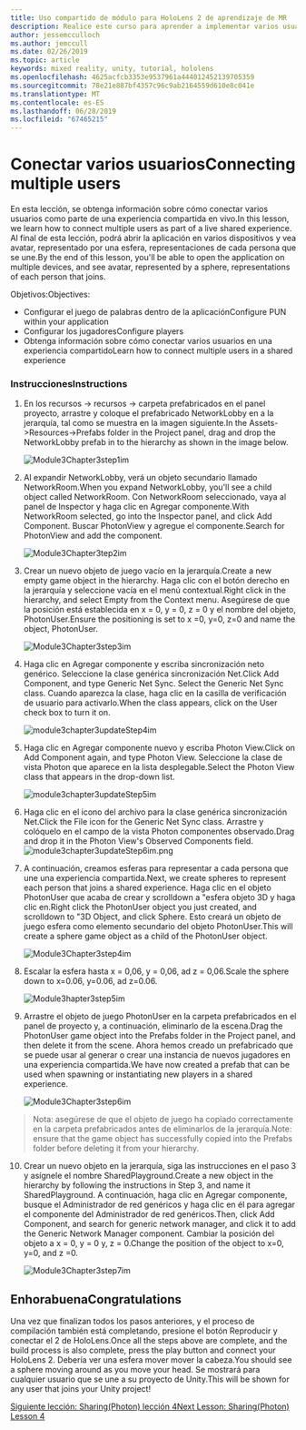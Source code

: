 ```yaml
---
title: Uso compartido de módulo para HoloLens 2 de aprendizaje de MR
description: Realice este curso para aprender a implementar varios usuarios experiencias compartidas dentro de una aplicación de HoloLens 2.
author: jessemcculloch
ms.author: jemccull
ms.date: 02/26/2019
ms.topic: article
keywords: mixed reality, unity, tutorial, hololens
ms.openlocfilehash: 4625acfcb3353e9537961a444012452139705359
ms.sourcegitcommit: 78e21e887bf4357c96c9ab2164559d610e8c041e
ms.translationtype: MT
ms.contentlocale: es-ES
ms.lasthandoff: 06/28/2019
ms.locfileid: "67465215"
---
```

# <a name="connecting-multiple-users"></a><span data-ttu-id="5c862-104">**Conectar varios usuarios**</span><span class="sxs-lookup"><span data-stu-id="5c862-104">**Connecting multiple users**</span></span> 

<span data-ttu-id="5c862-105">En esta lección, se obtenga información sobre cómo conectar varios usuarios como parte de una experiencia compartida en vivo.</span><span class="sxs-lookup"><span data-stu-id="5c862-105">In this lesson, we learn how to connect multiple users as part of a live shared experience.</span></span> <span data-ttu-id="5c862-106">Al final de esta lección, podrá abrir la aplicación en varios dispositivos y vea avatar, representado por una esfera, representaciones de cada persona que se une.</span><span class="sxs-lookup"><span data-stu-id="5c862-106">By the end of this lesson, you'll be able to open the application on multiple devices, and see avatar, represented by a sphere, representations of each person that joins.</span></span> 

<span data-ttu-id="5c862-107">Objetivos:</span><span class="sxs-lookup"><span data-stu-id="5c862-107">Objectives:</span></span>

- <span data-ttu-id="5c862-108">Configurar el juego de palabras dentro de la aplicación</span><span class="sxs-lookup"><span data-stu-id="5c862-108">Configure PUN within your application</span></span>
- <span data-ttu-id="5c862-109">Configurar los jugadores</span><span class="sxs-lookup"><span data-stu-id="5c862-109">Configure players</span></span>
- <span data-ttu-id="5c862-110">Obtenga información sobre cómo conectar varios usuarios en una experiencia compartido</span><span class="sxs-lookup"><span data-stu-id="5c862-110">Learn how to connect multiple users in a shared experience</span></span>

### <a name="instructions"></a><span data-ttu-id="5c862-111">Instrucciones</span><span class="sxs-lookup"><span data-stu-id="5c862-111">Instructions</span></span>

1. <span data-ttu-id="5c862-112">En los recursos -> recursos -> carpeta prefabricados en el panel proyecto, arrastre y coloque el prefabricado NetworkLobby en a la jerarquía, tal como se muestra en la imagen siguiente.</span><span class="sxs-lookup"><span data-stu-id="5c862-112">In the Assets->Resources->Prefabs folder in the Project panel, drag and drop the NetworkLobby prefab in to the hierarchy as shown in the image below.</span></span>


   ![Module3Chapter3step1im](images/module3chapter3step1im.PNG)

2. <span data-ttu-id="5c862-114">Al expandir NetworkLobby, verá un objeto secundario llamado NetworkRoom.</span><span class="sxs-lookup"><span data-stu-id="5c862-114">When you expand NetworkLobby, you'll see a child object called NetworkRoom.</span></span> <span data-ttu-id="5c862-115">Con NetworkRoom seleccionado, vaya al panel de Inspector y haga clic en Agregar componente.</span><span class="sxs-lookup"><span data-stu-id="5c862-115">With NetworkRoom selected, go into the Inspector panel, and click Add Component.</span></span> <span data-ttu-id="5c862-116">Buscar PhotonView y agregue el componente.</span><span class="sxs-lookup"><span data-stu-id="5c862-116">Search for PhotonView and add the component.</span></span>

   ![Module3Chapter3tep2im](images/module3chapter3step2im.PNG)

3. <span data-ttu-id="5c862-118">Crear un nuevo objeto de juego vacío en la jerarquía.</span><span class="sxs-lookup"><span data-stu-id="5c862-118">Create a new empty game object in the hierarchy.</span></span> <span data-ttu-id="5c862-119">Haga clic con el botón derecho en la jerarquía y seleccione vacía en el menú contextual.</span><span class="sxs-lookup"><span data-stu-id="5c862-119">Right click in the hierarchy, and select Empty from the Context menu.</span></span> <span data-ttu-id="5c862-120">Asegúrese de que la posición está establecida en x = 0, y = 0, z = 0 y el nombre del objeto, PhotonUser.</span><span class="sxs-lookup"><span data-stu-id="5c862-120">Ensure the positioning is set to x =0, y=0, z=0 and name the object, PhotonUser.</span></span>

   ![Module3Chapter3step3im](images/module3chapter3step3im.PNG)

4. <span data-ttu-id="5c862-122">Haga clic en Agregar componente y escriba sincronización neto genérico. Seleccione la clase genérica sincronización Net.</span><span class="sxs-lookup"><span data-stu-id="5c862-122">Click Add Component, and type Generic Net Sync. Select the Generic Net Sync class.</span></span> <span data-ttu-id="5c862-123">Cuando aparezca la clase, haga clic en la casilla de verificación de usuario para activarlo.</span><span class="sxs-lookup"><span data-stu-id="5c862-123">When the class appears, click on the User check box to turn it on.</span></span> 

   ![module3chapter3updateStep4im](images/module3chapter3updateStep4im.png)

5. <span data-ttu-id="5c862-125">Haga clic en Agregar componente nuevo y escriba Photon View.</span><span class="sxs-lookup"><span data-stu-id="5c862-125">Click on Add Component again, and type Photon View.</span></span> <span data-ttu-id="5c862-126">Seleccione la clase de vista Photon que aparece en la lista desplegable.</span><span class="sxs-lookup"><span data-stu-id="5c862-126">Select the Photon View class that appears in the drop-down list.</span></span>

   ![module3chapter3updateStep5im](images/module3chapter3updateStep5im.png)

6. <span data-ttu-id="5c862-128">Haga clic en el icono del archivo para la clase genérica sincronización Net.</span><span class="sxs-lookup"><span data-stu-id="5c862-128">Click the File icon for the Generic Net Sync class.</span></span> <span data-ttu-id="5c862-129">Arrastre y colóquelo en el campo de la vista Photon componentes observado.</span><span class="sxs-lookup"><span data-stu-id="5c862-129">Drag and drop it in the Photon View's Observed Components field.</span></span> ![module3chapter3updateStep6im.png](images/module3chapter3updateStep6im.png) 

7. <span data-ttu-id="5c862-131">A continuación, creamos esferas para representar a cada persona que une una experiencia compartida.</span><span class="sxs-lookup"><span data-stu-id="5c862-131">Next, we create spheres to represent each person that joins a shared experience.</span></span> <span data-ttu-id="5c862-132">Haga clic en el objeto PhotonUser que acaba de crear y scrolldown a "esfera objeto 3D y haga clic en.</span><span class="sxs-lookup"><span data-stu-id="5c862-132">Right click the PhotonUser object you just created, and scrolldown to "3D Object, and click Sphere.</span></span> <span data-ttu-id="5c862-133">Esto creará un objeto de juego esfera como elemento secundario del objeto PhotonUser.</span><span class="sxs-lookup"><span data-stu-id="5c862-133">This will create a sphere game object as a child of the PhotonUser object.</span></span>

   ![Module3Chapter3step4im](images/module3chapter3step4im.PNG)

8. <span data-ttu-id="5c862-135">Escalar la esfera hasta x = 0,06, y = 0,06, ad z = 0,06.</span><span class="sxs-lookup"><span data-stu-id="5c862-135">Scale the sphere down to x=0.06, y=0.06, ad z=0.06.</span></span>

   ![Module3hapter3step5im](images/module3chapter3step5im.PNG)

9. <span data-ttu-id="5c862-137">Arrastre el objeto de juego PhotonUser en la carpeta prefabricados en el panel de proyecto y, a continuación, eliminarlo de la escena.</span><span class="sxs-lookup"><span data-stu-id="5c862-137">Drag the PhotonUser game object into the Prefabs folder in the Project panel, and then delete it from the scene.</span></span> <span data-ttu-id="5c862-138">Ahora hemos creado un prefabricado que se puede usar al generar o crear una instancia de nuevos jugadores en una experiencia compartida.</span><span class="sxs-lookup"><span data-stu-id="5c862-138">We have now created a prefab that can be used when spawning or instantiating new players in a shared experience.</span></span>

   ![Module3Chapter3step6im](images/module3chapter3step6im.PNG)

> <span data-ttu-id="5c862-140">Nota: asegúrese de que el objeto de juego ha copiado correctamente en la carpeta prefabricados antes de eliminarlos de la jerarquía.</span><span class="sxs-lookup"><span data-stu-id="5c862-140">Note: ensure that the game object has successfully copied into the Prefabs folder before deleting it from your hierarchy.</span></span>

10. <span data-ttu-id="5c862-141">Crear un nuevo objeto en la jerarquía, siga las instrucciones en el paso 3 y asígnele el nombre SharedPlayground.</span><span class="sxs-lookup"><span data-stu-id="5c862-141">Create a new object in the hierarchy by following the instructions in Step 3, and name it SharedPlayground.</span></span> <span data-ttu-id="5c862-142">A continuación, haga clic en Agregar componente, busque el Administrador de red genéricos y haga clic en él para agregar el componente del Administrador de red genéricos.</span><span class="sxs-lookup"><span data-stu-id="5c862-142">Then, click Add Component, and search for generic network manager, and click it to add the Generic Network Manager component.</span></span> <span data-ttu-id="5c862-143">Cambiar la posición del objeto a x = 0, y = 0 y, z = 0.</span><span class="sxs-lookup"><span data-stu-id="5c862-143">Change the position of the object to x=0, y=0, and z =0.</span></span>

    ![Module3Chapter3step7im](images/module3chapter3step7im.PNG)


## <a name="congratulations"></a><span data-ttu-id="5c862-145">Enhorabuena</span><span class="sxs-lookup"><span data-stu-id="5c862-145">Congratulations</span></span>

<span data-ttu-id="5c862-146">Una vez que finalizan todos los pasos anteriores, y el proceso de compilación también está completando, presione el botón Reproducir y conectar el 2 de HoloLens.</span><span class="sxs-lookup"><span data-stu-id="5c862-146">Once all the steps above are complete, and the build process is also complete, press the play button and connect your HoloLens 2.</span></span> <span data-ttu-id="5c862-147">Debería ver una esfera mover mover la cabeza.</span><span class="sxs-lookup"><span data-stu-id="5c862-147">You should see a sphere moving around as you move your head.</span></span> <span data-ttu-id="5c862-148">Se mostrará para cualquier usuario que se une a su proyecto de Unity.</span><span class="sxs-lookup"><span data-stu-id="5c862-148">This will be shown for any user that joins your Unity project!</span></span>

<span data-ttu-id="5c862-149">[Siguiente lección: Sharing(Photon) lección 4](mrlearning-sharing(photon)-ch4.md)</span><span class="sxs-lookup"><span data-stu-id="5c862-149">[Next Lesson: Sharing(Photon) Lesson 4](mrlearning-sharing(photon)-ch4.md)</span></span>


